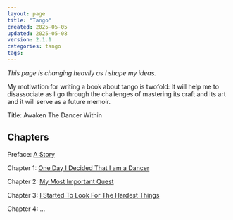 ```yaml
---
layout: page
title: "Tango"
created: 2025-05-05
updated: 2025-05-08
version: 2.1.1
categories: tango
tags:
---
```


_This page is changing heavily as I shape my ideas._

My motivation for writing a book about tango is twofold: It will help me to disassociate as I go through the challenges of mastering its craft and its art and it will serve as a future memoir.

Title: Awaken The Dancer Within

## Chapters
Preface: [A Story](/tango/a-story)

Chapter 1: [One Day I Decided That I am a Dancer](tango/one-day-i-decided-that-i-am-a-dancer)

Chapter 2: [My Most Important Quest]()

Chapter 3: [I Started To Look For The Hardest Things]()

Chapter 4: ...
